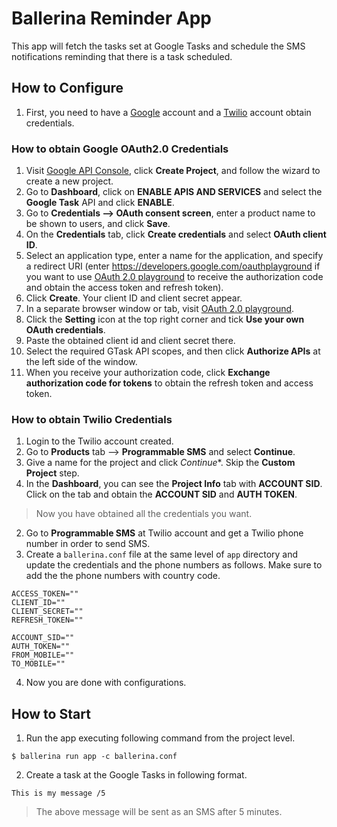 # Ballerina Reminder App

This app will fetch the tasks set at Google Tasks and schedule the SMS notifications reminding that there is a task
scheduled.

## How to Configure

1. First, you need to have a [Google](https://accounts.google.com/SignUp?hl=en-GB) account and a
[Twilio](https://www.twilio.com/try-twilio) account obtain credentials.

### How to obtain Google OAuth2.0 Credentials

1. Visit [Google API Console](https://console.developers.google.com), click **Create Project**, and follow the wizard
to create a new project.
2. Go to **Dashboard**, click on **ENABLE APIS AND SERVICES** and select the **Google Task** API and click **ENABLE**.
3. Go to **Credentials --> OAuth consent screen**, enter a product name to be shown to users, and click **Save**.
4. On the **Credentials** tab, click **Create credentials** and select **OAuth client ID**.
5. Select an application type, enter a name for the application, and specify a redirect URI
(enter https://developers.google.com/oauthplayground if you want to use
[OAuth 2.0 playground](https://developers.google.com/oauthplayground)
to receive the authorization code and obtain the access token and refresh token).
6. Click **Create**. Your client ID and client secret appear.
7. In a separate browser window or tab, visit [OAuth 2.0 playground](https://developers.google.com/oauthplayground).
8. Click the **Setting** icon at the top right corner and tick **Use your own OAuth credentials**.
9. Paste the obtained client id and client secret there.
10. Select the required GTask API scopes, and then click **Authorize APIs** at the left side of the window.
11. When you receive your authorization code, click **Exchange authorization code for tokens** to obtain the refresh token
and access token.

### How to obtain Twilio Credentials

1. Login to the Twilio account created.
2. Go to **Products** tab --> **Programmable SMS** and select **Continue**.
3. Give a name for the project and click *Continue**. Skip the **Custom Project** step.
4. In the **Dashboard**, you can see the **Project Info** tab with **ACCOUNT SID**. Click on the tab and obtain the
**ACCOUNT SID** and **AUTH TOKEN**.

> Now you have obtained all the credentials you want.

2. Go to **Programmable SMS** at Twilio account and get a Twilio phone number in order to send SMS.
3. Create a `ballerina.conf` file at the same level of `app` directory and update the credentials and the phone numbers
as follows. Make sure to add the the phone numbers with country code.
```
ACCESS_TOKEN=""
CLIENT_ID=""
CLIENT_SECRET=""
REFRESH_TOKEN=""

ACCOUNT_SID=""
AUTH_TOKEN=""
FROM_MOBILE=""
TO_MOBILE=""
```

4. Now you are done with configurations.

## How to Start

1. Run the app executing following command from the project level.
```
$ ballerina run app -c ballerina.conf
```

2. Create a task at the Google Tasks in following format.
```
This is my message /5
```
> The above message will be sent as an SMS after 5 minutes.
